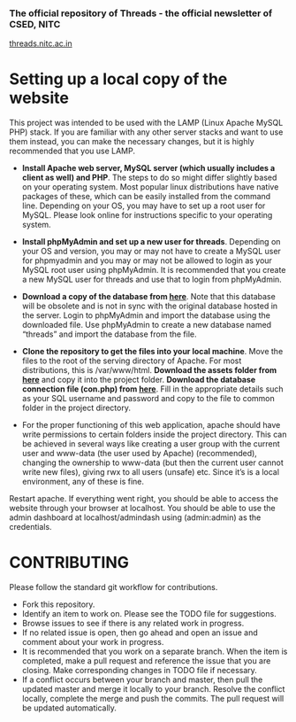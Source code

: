 ### The official repository of Threads - the official newsletter of CSED, NITC
[threads.nitc.ac.in](https://threads.nitc.ac.in/)

# Setting up a local copy of the website

This project was intended to be used with the LAMP (Linux Apache MySQL PHP) stack. If you are familiar with any other server stacks and want to use them instead, you can make the necessary changes, but it is highly recommended that you use LAMP.

- **Install Apache web server, MySQL server (which usually includes a client as well) and PHP**. The steps to do so might differ slightly based on your operating system. Most popular linux distributions have native packages of these, which can be easily installed from the command line. Depending on your OS, you may have to set up a root user for MySQL. Please look online for instructions specific to your operating system.

- **Install phpMyAdmin and set up a new user for threads**. Depending on your OS and version, you may or may not have to create a MySQL user for phpmyadmin and you may or may not be allowed to login as your MySQL root user using phpMyAdmin. It is recommended that you create a new MySQL user for threads and use that to login from phpMyAdmin.

- **Download a copy of the database from [here](https://drive.google.com/open?id=1wiFd8t3fQxWnrGtJQ7BUqcnbBY5Wyka3)**. Note that this database will be obsolete and is not in sync with the original database hosted in the server. Login to phpMyAdmin and import the database using the downloaded file. Use phpMyAdmin to create a new database named “threads” and import the database from the file.

- **Clone the repository to get the files into your local machine**. Move the files to the root of the serving directory of Apache. For most distributions, this is /var/www/html. **Download the assets folder from [here](https://drive.google.com/open?id=1LJzUFAHFUIHiuCElY7k6_YZ2vhlB1DcS)** and copy it into the project folder. **Download the database connection file (con.php) from [here](https://drive.google.com/open?id=1JGENVz6ObWwZjB8L-ElFlQb69P50bVbU)**. Fill in the appropriate details such as your SQL username and password and copy to the file to common folder in the project directory.

- For the proper functioning of this web application, apache should have write permissions to certain folders inside the project directory. This can be achieved in several ways like creating a user group with the current user and www-data (the user used by Apache) (recommended), changing the ownership to www-data (but then the current user cannot write new files), giving rwx to all users (unsafe) etc. Since it’s is a local environment, any of these is fine.

Restart apache. If everything went right, you should be able to access the website through your browser at localhost. You should be able to use the admin dashboard at localhost/admindash using (admin:admin) as the credentials.


# CONTRIBUTING


Please follow the standard git workflow for contributions.

- Fork this repository.
- Identify an item to work on. Please see the TODO file for suggestions.
- Browse issues to see if there is any related work in progress.
- If no related issue is open, then go ahead and open an issue and comment about your work in progress.
- It is recommended that you work on a separate branch. When the item is completed, make a pull request and reference the issue that you are closing. Make corresponding changes in TODO file if necessary.
- If a conflict occurs between your branch and master, then pull the updated master and merge it locally to your branch. Resolve the conflict locally, complete the merge and push the commits. The pull request will be updated automatically.